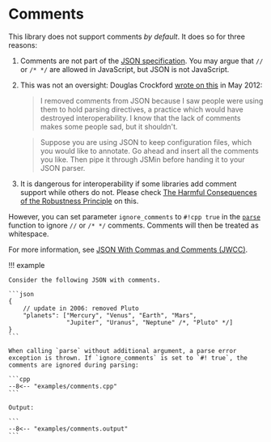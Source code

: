 # Comments

This library does not support comments *by default*. It does so for three reasons:

1. Comments are not part of the [JSON specification](https://tools.ietf.org/html/rfc8259). You may argue that `//` or `/* */` are allowed in JavaScript, but JSON is not JavaScript.
2. This was not an oversight: Douglas Crockford [wrote on this](https://plus.google.com/118095276221607585885/posts/RK8qyGVaGSr) in May 2012:

    > I removed comments from JSON because I saw people were using them to hold parsing directives, a practice which would have destroyed interoperability.  I know that the lack of comments makes some people sad, but it shouldn't. 

    > Suppose you are using JSON to keep configuration files, which you would like to annotate. Go ahead and insert all the comments you like. Then pipe it through JSMin before handing it to your JSON parser.

3. It is dangerous for interoperability if some libraries add comment support while others do not. Please check [The Harmful Consequences of the Robustness Principle](https://tools.ietf.org/html/draft-iab-protocol-maintenance-01) on this.

However, you can set parameter `ignore_comments` to `#!cpp true` in the [`parse`](../api/basic_json/parse.md) function to ignore `//` or `/* */` comments. Comments will then be treated as whitespace.

For more information, see [JSON With Commas and Comments (JWCC)](https://nigeltao.github.io/blog/2021/json-with-commas-comments.html).

!!! example

    Consider the following JSON with comments.

    ```json
    {
        // update in 2006: removed Pluto
        "planets": ["Mercury", "Venus", "Earth", "Mars",
                    "Jupiter", "Uranus", "Neptune" /*, "Pluto" */]
    }
    ```
    
    When calling `parse` without additional argument, a parse error exception is thrown. If `ignore_comments` is set to `#! true`, the comments are ignored during parsing:

    ```cpp
    --8<-- "examples/comments.cpp"
    ```

    Output:
    
    ```
    --8<-- "examples/comments.output"
    ```
